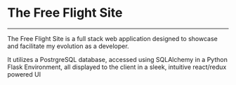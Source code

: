 # The Free Flight Site
---

The Free Flight Site is a full stack web application designed to showcase and facilitate my evolution as a developer.

It utilizes a PostrgreSQL database, accessed using SQLAlchemy in a Python Flask Environment, all displayed to the client in a sleek, intuitive react/redux powered UI 
